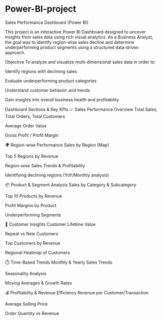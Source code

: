 # Power-BI-project

Sales Performance Dashboard (Power BI)

This project is an interactive Power BI Dashboard designed to uncover insights from sales data using rich visual analytics. As a Business Analyst, the goal was to identify region-wise sales decline and determine underperforming product segments using a structured data-driven approach.

Objective
To analyze and visualize multi-dimensional sales data in order to:

Identify regions with declining sales

Evaluate underperforming product categories

Understand customer behavior and trends

Gain insights into overall business health and profitability

Dashboard Sections & Key KPIs
📈 Sales Performance Overview
Total Sales, Total Orders, Total Customers

Average Order Value

Gross Profit / Profit Margin

🌍 Region-wise Performance
Sales by Region (Map)

Top 5 Regions by Revenue

Region-wise Sales Trends & Profitability

Identifying declining regions (YoY/Monthly analysis)

📦 Product & Segment Analysis
Sales by Category & Subcategory

Top 10 Products by Revenue

Profit Margins by Product

Underperforming Segments

👤 Customer Insights
Customer Lifetime Value

Repeat vs New Customers

Top Customers by Revenue

Regional Heatmap of Customers

⏱️ Time-Based Trends
Monthly & Yearly Sales Trends

Seasonality Analysis

Moving Averages & Growth Rates

💰 Profitability & Revenue Efficiency
Revenue per Customer/Transaction

Average Selling Price

Order Quantity vs Revenue
